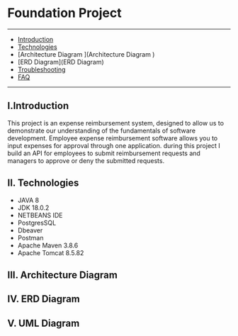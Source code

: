 # Foundation Project

-------
 * [Introduction](Introduction)
 * [Technologies](Technologies)
 * [Architecture Diagram ](Architecture Diagram )
 * [ERD Diagram](ERD Diagram)
 * [Troubleshooting](Troubleshooting)
 * [FAQ](FAQ)
-------
## I.Introduction
This project is an expense reimbursement system, designed to allow us
to demonstrate our understanding of the fundamentals of software development.
Employee expense reimbursement software allows you to input expenses for approval
through one application. during this project I build an API for employees  to submit
reimbursement requests and managers to approve or deny the submitted requests.

## II. Technologies
- JAVA 8
- JDK 18.0.2
- NETBEANS IDE
- PostgresSQL
- Dbeaver
- Postman
- Apache Maven 3.8.6
- Apache Tomcat 8.5.82
    
## III. Architecture Diagram 
##  IV. ERD Diagram
##  V.  UML Diagram
